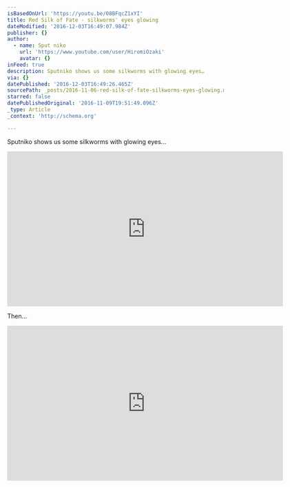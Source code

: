 ```yaml
---
isBasedOnUrl: 'https://youtu.be/08BFqcZ1xYI'
title: Red Silk of Fate - silkworms' eyes glowing
dateModified: '2016-12-03T16:49:07.984Z'
publisher: {}
author:
  - name: Sput niko
    url: 'https://www.youtube.com/user/HiromiOzaki'
    avatar: {}
inFeed: true
description: Sputniko shows us some silkworms with glowing eyes…
via: {}
datePublished: '2016-12-03T16:49:26.465Z'
sourcePath: _posts/2016-11-06-red-silk-of-fate-silkworms-eyes-glowing.md
starred: false
datePublishedOriginal: '2016-11-09T19:51:49.096Z'
_type: Article
_context: 'http://schema.org'

---
```

Sputniko shows us some silkworms with glowing eyes...

<iframe src="https://cdn.embedly.com/widgets/media.html?src=https%3A%2F%2Fwww.youtube.com%2Fembed%2FMgUM9pHoPt4%3Ffeature%3Doembed&amp;url=http%3A%2F%2Fwww.youtube.com%2Fwatch%3Fv%3DMgUM9pHoPt4&amp;image=https%3A%2F%2Fi.ytimg.com%2Fvi%2FMgUM9pHoPt4%2Fhqdefault.jpg&amp;key=b7d04c9b404c499eba89ee7072e1c4f7&amp;type=text%2Fhtml&amp;schema=youtube" width="640" height="360" scrolling="no" frameborder="0" allowfullscreen="" style=""></iframe>

Then...

<iframe src="https://cdn.embedly.com/widgets/media.html?src=https%3A%2F%2Fwww.youtube.com%2Fembed%2F08BFqcZ1xYI%3Ffeature%3Doembed&amp;url=http%3A%2F%2Fwww.youtube.com%2Fwatch%3Fv%3D08BFqcZ1xYI&amp;image=https%3A%2F%2Fi.ytimg.com%2Fvi%2F08BFqcZ1xYI%2Fhqdefault.jpg&amp;key=b7d04c9b404c499eba89ee7072e1c4f7&amp;type=text%2Fhtml&amp;schema=youtube" width="640" height="360" scrolling="no" frameborder="0" allowfullscreen="" style=""></iframe>